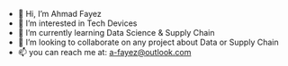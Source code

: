 - 👋 Hi, I’m Ahmad Fayez
- 👀 I’m interested in Tech Devices
- 🌱 I’m currently learning Data Science & Supply Chain
- 💞️ I’m looking to collaborate on any project about Data or Supply Chain
- 📫 you can reach me at: a-fayez@outlook.com

<!---
afayez7/afayez7 is a ✨ special ✨ repository because its `README.md` (this file) appears on your GitHub profile.
You can click the Preview link to take a look at your changes.
--->
